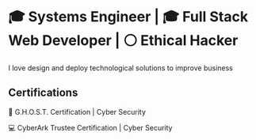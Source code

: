 # :mortar_board: Systems Engineer | :mortar_board: Full Stack Web Developer | :white_circle: Ethical Hacker

I love design and deploy technological solutions to improve  business

## Certifications

:ghost: G.H.O.S.T. Certification | Cyber Security 

:computer: CyberArk Trustee Certification | Cyber Security
